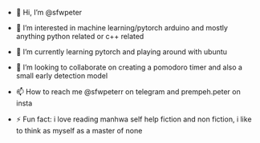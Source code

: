 - 👋 Hi, I’m @sfwpeter
- 👀 I’m interested in machine learning/pytorch arduino and mostly anything python related or c++ related
- 🌱 I’m currently learning pytorch and playing around with ubuntu 
- 💞️ I’m looking to collaborate on creating a pomodoro timer and also a small early detection model
- 📫 How to reach me @sfwpeterr on telegram and prempeh.peter on insta
  
- ⚡ Fun fact: i love reading manhwa self help fiction and non fiction, i like to think as myself as a master of none

<!---
sfwpeter/sfwpeter is a ✨ special ✨ repository because its `README.md` (this file) appears on your GitHub profile.
You can click the Preview link to take a look at your changes.
--->
